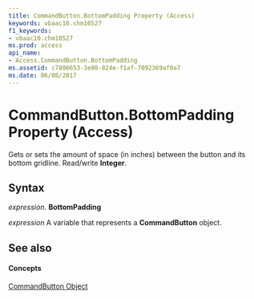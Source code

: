 ```yaml
---
title: CommandButton.BottomPadding Property (Access)
keywords: vbaac10.chm10527
f1_keywords:
- vbaac10.chm10527
ms.prod: access
api_name:
- Access.CommandButton.BottomPadding
ms.assetid: c7806653-3e00-824e-f1af-7092369af0a7
ms.date: 06/08/2017
---
```



# CommandButton.BottomPadding Property (Access)

Gets or sets the amount of space (in inches) between the button and its bottom gridline. Read/write **Integer**.


## Syntax

 _expression_. **BottomPadding**

 _expression_ A variable that represents a **CommandButton** object.


## See also


#### Concepts


[CommandButton Object](commandbutton-object-access.md)

